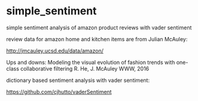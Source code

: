 # simple_sentiment
simple sentiment analysis of amazon product reviews with vader sentiment

review data for amazon home and kitchen items are from Julian McAuley:

http://jmcauley.ucsd.edu/data/amazon/

Ups and downs: Modeling the visual evolution of fashion trends with one-class collaborative filtering
R. He, J. McAuley
WWW, 2016

dictionary based sentiment analysis with vader sentiment:

https://github.com/cjhutto/vaderSentiment
